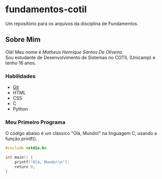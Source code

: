 # fundamentos-cotil
Um repositório para os arquivos da disciplina de Fundamentos.

## Sobre Mim
Olá! Meu nome é *Matheus Henrique Santos De Oliveira*.  
Sou estudante de Desenvolvimento de Sistemas no COTIL (Unicamp) e tenho 16 anos.  

### Habilidades
- [Git](https://git-scm.com/)  
- HTML  
- CSS  
- C  
- Python  

### Meu Primeiro Programa
O código abaixo é um clássico "Olá, Mundo!" na linguagem C, usando a função printf().  

```c
#include <stdio.h>

int main() {
    printf("Olá, Mundo!\n");
    return 0;
}

